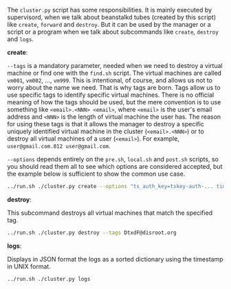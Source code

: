 The `cluster.py` script has some responsibilities. It is mainly executed by supervisord, when we talk about beanstalkd tubes (created by this script) like `create`, `forward` and `destroy`. But it can be used by the manager or a script or a program when we talk about subcommands like `create`, `destroy` and `logs`.

**create**:

`--tags` is a mandatory parameter, needed when we need to destroy a virtual machine or find one with the `find.sh` script. The virtual machines are called `vm001`, `vm002`, ..., `vm999`. This is intentional, of course, and allows us not to worry about the name we need. That is why tags are born. Tags allow us to use specific tags to identify specific virtual machines. There is no official meaning of how the tags should be used, but the mere convention is to use something like `<email>.<NNN> <email>`, where `<email>` is the user's email address and `<NNN>` is the length of virtual machine the user has. The reason for using these tags is that it allows the manager to destroy a specific uniquely identified virtual machine in the cluster (`<email>.<NNN>`) or to destroy all virtual machines of a user (`<email>`). For example, `user@gmail.com.012 user@gmail.com`.

`--options` depends entirely on the `pre.sh`, `local.sh` and `post.sh` scripts, so you should read them all to see which options are considered accepted, but the example below is sufficient to show the common use case.

```sh
../run.sh ./cluster.py create --options "ts_auth_key=tskey-auth-... timezone=America/Caracas \"ssh_pubkey=ssh-ed25519 ...\"" --tags "DtxdF@disroot.org DtxdF@disroot.org.001"
```

**destroy**:

This subcommand destroys all virtual machines that match the specified tag.

```sh
../run.sh ./cluster.py destroy --tags DtxdF@disroot.org
```

**logs**:

Displays in JSON format the logs as a sorted dictionary using the timestamp in UNIX format.

```sh
../run.sh ./cluster.py logs
```
